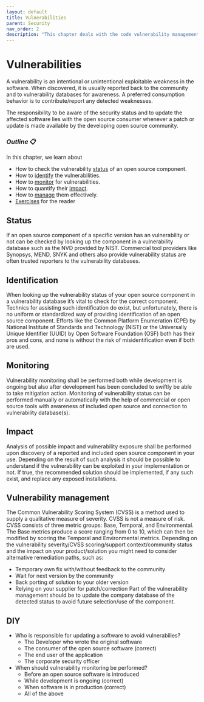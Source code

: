 ```yaml
---
layout: default
title: Vulnerabilities
parent: Security
nav_order: 2
description: "This chapter deals with the code vulnerability management"
---
```


# Vulnerabilities

A vulnerability is an intentional or unintentional exploitable weakness in the software. When discovered, it is usually reported back to the community and to vulnerability databases for awareness. A preferred consumption behavior is to contribute/report any detected weaknesses.

The responsibility to be aware of the security status and to update the affected software lies with the open source consumer whenever a patch or update is made available by the developing open source community.

### _Outline_ 📋
In this chapter, we learn about
- How to check the vulnerability [status](#status) of an open source component. 
- How to [identify](#identification) the vulnerabilities.
- How to [monitor](#monitoring) for vulnerabilities.
- How to quantify their [impact](#impact).
- How to [manage](#vulnerability-management) them effectively.
- [Exercises](#exercise) for the reader


## Status
If an open source component of a specific version has an vulnerability or not can be checked by looking up the component in a vulnerability database such as the NVD provided by NIST. Commercial tool providers like Synopsys, MEND, SNYK and others also provide vulnerability status are often trusted reporters to the vulnerability databases.

## Identification
When looking up the vulnerability status of your open source component in a vulnerability database it’s vital to check for the correct component. Technics for assisting such identification do exist, but unfortunately, there is no uniform or standardized way of providing identification of an open source component.
Efforts like the Common Platform Enumeration (CPE) by National Institute of Standards and Technology (NIST) or the Universally Unique Identifier (UUID) by
Open Software Foundation (OSF) both has their pros and cons, and none is without the risk of misidentification even if both are used.

## Monitoring
Vulnerability monitoring shall be performed both while development is ongoing but also after development has been concluded to swiftly be able to take mitigation action.
Monitoring of vulnerability status can be performed manually or automatically with the help of commercial or open source tools with awareness of included open source and connection to vulnerability database(s).

## Impact
Analysis of possible impact and vulnerability exposure shall be performed upon discovery of a reported and included open source component in your use. Depending on the result of such analysis it should be possible to understand if the vulnerability can be exploited in your implementation or not. If true, the recommended solution should be implemented, if any such exist, and replace any exposed installations.

## Vulnerability management
The Common Vulnerability Scoring System (CVSS) is a method used to supply a qualitative measure of severity. CVSS is not a measure of risk. CVSS consists of three metric groups: Base, Temporal, and Environmental. The Base metrics produce a score ranging from 0 to 10, which can then be modified by scoring the Temporal and Environmental metrics.
Depending on the vulnerability severity/CVSS scoring/support context/community status and the impact on your product/solution you might need to consider alternative remediation paths, such as:
- Temporary own fix with/without feedback to the community
- Wait for next version by the community
- Back porting of solution to your older version
- Relying on your supplier for patch/correction
Part of the vulnerability management should be to update the company database of the detected status to avoid future selection/use of the component.

## DIY
  - Who is responsible for updating a software to avoid vulnerabilies?
      - The Developer who wrote the original software 
      - The consumer of the open source software (correct)
      - The end user of the application 
      - The corporate security officer 
  - When should vulnerability monitoring be performed?
      - Before an open source software is introduced
      - While development is ongoing (correct) 
      - When software is in production (correct)
      - All of the above

